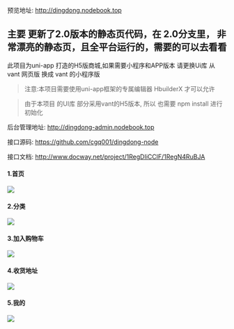 预览地址: http://dingdong.nodebook.top

## 主要 更新了2.0版本的静态页代码，在 2.0分支里， 非常漂亮的静态页，且全平台运行的，需要的可以去看看

此项目为uni-app 打造的H5版商城,如果需要小程序和APP版本 请更换Ui库 从vant 网页版 换成 vant 的小程序版


>注意:本项目需要使用uni-app框架的专属编辑器 HbuilderX 才可以允许



>由于本项目 的UI库 部分采用vant的H5版本, 所以 也需要 npm install 进行初始化


后台管理地址: http://dingdong-admin.nodebook.top

接口源码: https://github.com/cgq001/dingdong-node

接口文档: http://www.docway.net/project/1RegDIiCClF/1RegN4RuBJA


#### 1.首页

![](https://user-gold-cdn.xitu.io/2020/3/12/170ccefad77bb8b3?w=342&h=582&f=gif&s=1146154)
#### 2.分类
![](https://user-gold-cdn.xitu.io/2020/3/12/170cceffd61b878c?w=342&h=582&f=gif&s=678201)
#### 3.加入购物车
![](https://user-gold-cdn.xitu.io/2020/3/12/170ccf00f900d318?w=342&h=582&f=gif&s=274787)
#### 4.收货地址
![](https://user-gold-cdn.xitu.io/2020/3/12/170ccf01837d3a4c?w=342&h=582&f=gif&s=475849)
#### 5.我的
![](https://user-gold-cdn.xitu.io/2020/3/12/170ccf021f2413e6?w=342&h=582&f=gif&s=534845)
